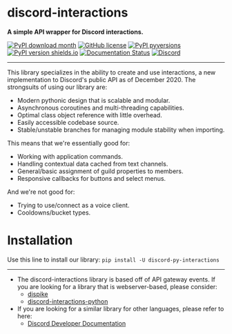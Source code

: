 # discord-interactions
<strong>A simple API wrapper for Discord interactions.</strong>

[![PyPI download month](https://img.shields.io/pypi/dm/discord-py-slash-command.svg)](https://pypi.python.org/pypi/discord-py-interactions/)
[![GitHub license](https://img.shields.io/github/license/goverfl0w/discord-interactions.svg)](https://github.com/goverfl0w/discord-interactions/blob/master/LICENSE)
[![PyPI pyversions](https://img.shields.io/pypi/pyversions/discord-py-interactions.svg)](https://pypi.python.org/pypi/discord-py-interactions/)
[![PyPI version shields.io](https://img.shields.io/pypi/v/discord-py-interactions.svg)](https://pypi.python.org/pypi/discord-py-interactions/)
[![Documentation Status](https://readthedocs.org/projects/discord-interactions/badge/?version=latest)](http://discord-interactions.readthedocs.io/?badge=latest)
[![Discord](https://img.shields.io/discord/789032594456576001.svg?label=&logo=discord&logoColor=ffffff&color=7389D8&labelColor=6A7EC2)](https://discord.gg/KkgMBVuEkx)

---

This library specializes in the ability to create and use interactions, a new implementation to
Discord's public API as of December 2020. The strongsuits of using our library are:

* Modern pythonic design that is scalable and modular.
* Asynchronous coroutines and multi-threading capabilities.
* Optimal class object reference with little overhead.
* Easily accessible codebase source.
* Stable/unstable branches for managing module stability when importing.

This means that we're essentially good for:

* Working with application commands.
* Handling contextual data cached from text channels.
* General/basic assignment of guild properties to members.
* Responsive callbacks for buttons and select menus.

And we're not good for:

* Trying to use/connect as a voice client.
* Cooldowns/bucket types.

# Installation
Use this line to install our library:
`pip install -U discord-py-interactions`

--------

- The discord-interactions library is based off of API gateway events. If you are looking for a library that is webserver-based, please consider:
    - [dispike](https://github.com/ms7m/dispike)
    - [discord-interactions-python](https://github.com/discord/discord-interactions-python)
- If you are looking for a similar library for other languages, please refer to here:
    - [Discord Developer Documentation](https://discord.com/developers/docs/topics/community-resources#interactions)

